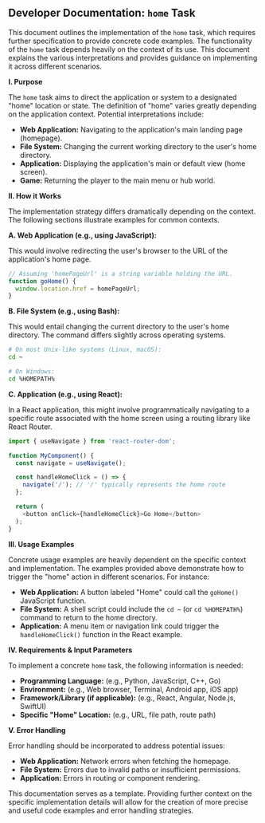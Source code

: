 ## Developer Documentation: `home` Task

This document outlines the implementation of the `home` task,  which requires further specification to provide concrete code examples. The functionality of the `home` task depends heavily on the context of its use.  This document explains the various interpretations and provides guidance on implementing it across different scenarios.


**I. Purpose**

The `home` task aims to direct the application or system to a designated "home" location or state.  The definition of "home" varies greatly depending on the application context. Potential interpretations include:

* **Web Application:** Navigating to the application's main landing page (homepage).
* **File System:** Changing the current working directory to the user's home directory.
* **Application:** Displaying the application's main or default view (home screen).
* **Game:** Returning the player to the main menu or hub world.

**II. How it Works**

The implementation strategy differs dramatically depending on the context. The following sections illustrate examples for common contexts.


**A. Web Application (e.g., using JavaScript):**

This would involve redirecting the user's browser to the URL of the application's home page.

```javascript
// Assuming 'homePageUrl' is a string variable holding the URL.
function goHome() {
  window.location.href = homePageUrl;
}
```

**B. File System (e.g., using Bash):**

This would entail changing the current directory to the user's home directory.  The command differs slightly across operating systems.

```bash
# On most Unix-like systems (Linux, macOS):
cd ~

# On Windows:
cd %HOMEPATH%
```

**C. Application (e.g., using React):**

In a React application, this might involve programmatically navigating to a specific route associated with the home screen using a routing library like React Router.

```javascript
import { useNavigate } from 'react-router-dom';

function MyComponent() {
  const navigate = useNavigate();

  const handleHomeClick = () => {
    navigate('/'); // '/' typically represents the home route
  };

  return (
    <button onClick={handleHomeClick}>Go Home</button>
  );
}
```

**III. Usage Examples**

Concrete usage examples are heavily dependent on the specific context and implementation.  The examples provided above demonstrate how to trigger the "home" action in different scenarios.  For instance:

* **Web Application:** A button labeled "Home" could call the `goHome()` JavaScript function.
* **File System:** A shell script could include the `cd ~` (or `cd %HOMEPATH%`) command to return to the home directory.
* **Application:**  A menu item or navigation link could trigger the `handleHomeClick()` function in the React example.

**IV. Requirements & Input Parameters**

To implement a concrete `home` task, the following information is needed:

* **Programming Language:** (e.g., Python, JavaScript, C++, Go)
* **Environment:** (e.g., Web browser, Terminal, Android app, iOS app)
* **Framework/Library (if applicable):** (e.g., React, Angular, Node.js, SwiftUI)
* **Specific "Home" Location:** (e.g., URL, file path, route path)

**V. Error Handling**

Error handling should be incorporated to address potential issues:

* **Web Application:** Network errors when fetching the homepage.
* **File System:** Errors due to invalid paths or insufficient permissions.
* **Application:** Errors in routing or component rendering.


This documentation serves as a template.  Providing further context on the specific implementation details will allow for the creation of more precise and useful code examples and error handling strategies.